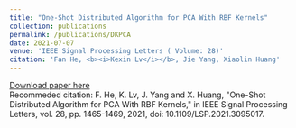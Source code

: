 ```yaml
---
title: "One-Shot Distributed Algorithm for PCA With RBF Kernels"
collection: publications
permalink: /publications/DKPCA
date: 2021-07-07
venue: 'IEEE Signal Processing Letters ( Volume: 28)'
citation: 'Fan He, <b><i>Kexin Lv</i></b>, Jie Yang, Xiaolin Huang'
---
```

[Download paper here](https://ieeexplore.ieee.org/document/9476980)  
Recommeded citation: F. He, K. Lv, J. Yang and X. Huang, "One-Shot Distributed Algorithm for PCA With RBF Kernels," in IEEE Signal Processing Letters, vol. 28, pp. 1465-1469, 2021, doi: 10.1109/LSP.2021.3095017.

